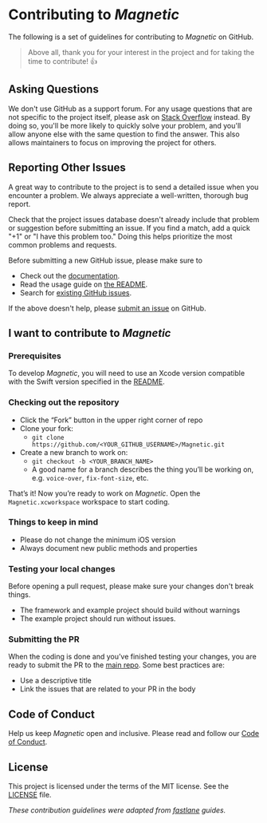 # Contributing to _Magnetic_

The following is a set of guidelines for contributing to _Magnetic_ on GitHub.

> Above all, thank you for your interest in the project and for taking the time to contribute! 👍

## Asking Questions

We don't use GitHub as a support forum.
For any usage questions that are not specific to the project itself,
please ask on [Stack Overflow](https://stackoverflow.com) instead.
By doing so, you'll be more likely to quickly solve your problem,
and you'll allow anyone else with the same question to find the answer.
This also allows maintainers to focus on improving the project for others.

## Reporting Other Issues

A great way to contribute to the project
is to send a detailed issue when you encounter a problem.
We always appreciate a well-written, thorough bug report.

Check that the project issues database
doesn't already include that problem or suggestion before submitting an issue.
If you find a match, add a quick "+1" or "I have this problem too."
Doing this helps prioritize the most common problems and requests.

Before submitting a new GitHub issue, please make sure to

- Check out the [documentation](https://github.com/efremidze/Magnetic).
- Read the usage guide on [the README](https://github.com/efremidze/Magnetic/#usage).
- Search for [existing GitHub issues](https://github.com/efremidze/Magnetic/issues).

If the above doesn't help, please [submit an issue](https://github.com/efremidze/Magnetic/issues) on GitHub.

## I want to contribute to _Magnetic_

### Prerequisites

To develop _Magnetic_, you will need to use an Xcode version compatible with the Swift version specified in the [README](https://github.com/efremidze/Magnetic/#requirements).

### Checking out the repository

- Click the “Fork” button in the upper right corner of repo
- Clone your fork:
    - `git clone https://github.com/<YOUR_GITHUB_USERNAME>/Magnetic.git`
- Create a new branch to work on:
    - `git checkout -b <YOUR_BRANCH_NAME>`
    - A good name for a branch describes the thing you’ll be working on, e.g. `voice-over`, `fix-font-size`, etc.

That’s it! Now you’re ready to work on _Magnetic_. Open the `Magnetic.xcworkspace` workspace to start coding.

### Things to keep in mind

- Please do not change the minimum iOS version
- Always document new public methods and properties

### Testing your local changes

Before opening a pull request, please make sure your changes don't break things.

- The framework and example project should build without warnings
- The example project should run without issues.

### Submitting the PR

When the coding is done and you’ve finished testing your changes, you are ready to submit the PR to the [main repo](https://github.com/efremidze/Magnetic). Some best practices are:

- Use a descriptive title
- Link the issues that are related to your PR in the body

## Code of Conduct

Help us keep _Magnetic_ open and inclusive. Please read and follow our [Code of Conduct](CODE_OF_CONDUCT.md).

## License

This project is licensed under the terms of the MIT license. See the [LICENSE](LICENSE) file.

_These contribution guidelines were adapted from [_fastlane_](https://github.com/fastlane/fastlane) guides._
